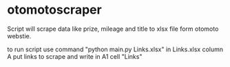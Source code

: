 # otomotoscraper

Script will scrape data like prize, mileage and title to xlsx file form otomoto webstie.

to run script use command "python main.py Links.xlsx"
in Links.xlsx column A put links to scrape and write in A1 cell "Links"
